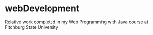 # webDevelopment
Relative work completed in my Web Programming with Java course at Fitchburg State University
